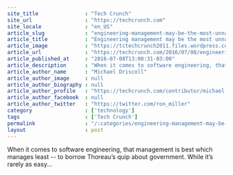 ```yaml
---
site_title               : "Tech Crunch"
site_url                 : "https://techcrunch.com"
site_locale              : "en_US"
article_slug             : "engineering-management-may-be-the-most-unnatural-act-of-all"
article_title            : "Engineering management may be the most unnatural act of all"
article_image            : "https://tctechcrunch2011.files.wordpress.com/2016/07/newtonscradle.jpg?w=764&h=400&crop=1"
article_url              : "https://techcrunch.com/2016/07/08/engineering-management-may-be-the-most-unnatural-act-of-all/"
article_published_at     : "2016-07-08T13:00:31-03:00"
article_description      : "When it comes to software engineering, that management is best which manages least -- to borrow Thoreau’s quip about government. While it’s rarely as easy..."
article_author_name      : "Michael Driscoll"
article_author_image     : null
article_author_biography : null
article_author_profile   : "https://techcrunch.com/contributor/michael-driscoll/"
article_author_facebook  : null
article_author_twitter   : "https://twitter.com/ron_miller"
category                 : ['technology']
tags                     : ['Tech Crunch']
permalink                : "/:categories/engineering-management-may-be-the-most-unnatural-act-of-all/"
layout                   : post
---
```


When it comes to software engineering, that management is best which manages least -- to borrow Thoreau’s quip about government. While it’s rarely as easy...
